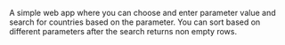 A simple web app where you can choose and enter parameter value and search for countries based on the parameter. You can sort based on different parameters after the search returns non empty rows.
